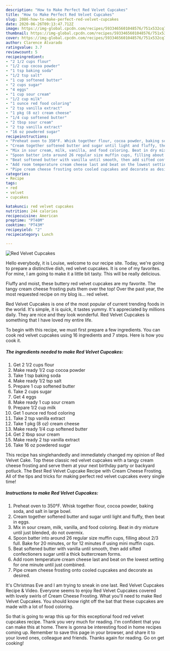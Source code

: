 ```yaml
---
description: "How to Make Perfect Red Velvet Cupcakes"
title: "How to Make Perfect Red Velvet Cupcakes"
slug: 2086-how-to-make-perfect-red-velvet-cupcakes
date: 2020-06-26T09:13:47.712Z
image: https://img-global.cpcdn.com/recipes/5933465601048576/751x532cq70/red-velvet-cupcakes-recipe-main-photo.jpg
thumbnail: https://img-global.cpcdn.com/recipes/5933465601048576/751x532cq70/red-velvet-cupcakes-recipe-main-photo.jpg
cover: https://img-global.cpcdn.com/recipes/5933465601048576/751x532cq70/red-velvet-cupcakes-recipe-main-photo.jpg
author: Clarence Alvarado
ratingvalue: 3.7
reviewcount: 5
recipeingredient:
- "2 1/2 cups flour"
- "1/2 cup cocoa powder"
- "1 tsp baking soda"
- "1/2 tsp salt"
- "1 cup softened butter"
- "2 cups sugar"
- "4 eggs"
- "1 cup sour cream"
- "1/2 cup milk"
- "1 ounce red food coloring"
- "2 tsp vanilla extract"
- "1 pkg (8 oz) cream cheese"
- "1/4 cup softened butter"
- "2 tbsp sour cream"
- "2 tsp vanilla extract"
- "16 oz powdered sugar"
recipeinstructions:
- "Preheat oven to 350°F. Whisk together flour, cocoa powder, baking soda, and salt in large bowl."
- "Cream together softened butter and sugar until light and fluffy, then beat in eggs."
- "Mix in sour cream, milk, vanilla, and food coloring. Beat in dry mixture until just blended, do not overmix."
- "Spoon batter into around 26 regular size muffin cups, filling about 2/3 full. Bake for 20 minutes, or for 12 minutes if using mini muffin cups."
- "Beat softened butter with vanilla until smooth, then add sifted confectioners sugar until a thick buttercream forms."
- "Add room temperature cream cheese last and beat on the lowest setting for one minute until just combined."
- "Pipe cream cheese frosting onto cooled cupcakes and decorate as desired."
categories:
- Recipe
tags:
- red
- velvet
- cupcakes

katakunci: red velvet cupcakes 
nutrition: 244 calories
recipecuisine: American
preptime: "PT40M"
cooktime: "PT43M"
recipeyield: "2"
recipecategory: Lunch

---
```



![Red Velvet Cupcakes](https://img-global.cpcdn.com/recipes/5933465601048576/751x532cq70/red-velvet-cupcakes-recipe-main-photo.jpg)

Hello everybody, it is Louise, welcome to our recipe site. Today, we're going to prepare a distinctive dish, red velvet cupcakes. It is one of my favorites. For mine, I am going to make it a little bit tasty. This will be really delicious.

Fluffy and moist, these buttery red velvet cupcakes are my favorite. The tangy cream cheese frosting puts them over the top! Over the past year, the most requested recipe on my blog is… red velvet.

Red Velvet Cupcakes is one of the most popular of current trending foods in the world. It's simple, it is quick, it tastes yummy. It's appreciated by millions daily. They are nice and they look wonderful. Red Velvet Cupcakes is something that I have loved my entire life.


To begin with this recipe, we must first prepare a few ingredients. You can cook red velvet cupcakes using 16 ingredients and 7 steps. Here is how you cook it.

<!--inarticleads1-->

##### The ingredients needed to make Red Velvet Cupcakes:

1. Get 2 1/2 cups flour
1. Make ready 1/2 cup cocoa powder
1. Take 1 tsp baking soda
1. Make ready 1/2 tsp salt
1. Prepare 1 cup softened butter
1. Take 2 cups sugar
1. Get 4 eggs
1. Make ready 1 cup sour cream
1. Prepare 1/2 cup milk
1. Get 1 ounce red food coloring
1. Take 2 tsp vanilla extract
1. Take 1 pkg (8 oz) cream cheese
1. Make ready 1/4 cup softened butter
1. Get 2 tbsp sour cream
1. Make ready 2 tsp vanilla extract
1. Take 16 oz powdered sugar


This recipe has singlehandedly and immediately changed my opinion of Red Velvet Cake. Top these classic red velvet cupcakes with a tangy cream cheese frosting and serve them at your next birthday party or backyard potluck. The Best Red Velvet Cupcake Recipe with Cream Cheese Frosting. All of the tips and tricks for making perfect red velvet cupcakes every single time! 

<!--inarticleads2-->

##### Instructions to make Red Velvet Cupcakes:

1. Preheat oven to 350°F. Whisk together flour, cocoa powder, baking soda, and salt in large bowl.
1. Cream together softened butter and sugar until light and fluffy, then beat in eggs.
1. Mix in sour cream, milk, vanilla, and food coloring. Beat in dry mixture until just blended, do not overmix.
1. Spoon batter into around 26 regular size muffin cups, filling about 2/3 full. Bake for 20 minutes, or for 12 minutes if using mini muffin cups.
1. Beat softened butter with vanilla until smooth, then add sifted confectioners sugar until a thick buttercream forms.
1. Add room temperature cream cheese last and beat on the lowest setting for one minute until just combined.
1. Pipe cream cheese frosting onto cooled cupcakes and decorate as desired.


It&#39;s Christmas Eve and I am trying to sneak in one last. Red Velvet Cupcakes Recipe &amp; Video. Everyone seems to enjoy Red Velvet Cupcakes covered with lovely swirls of Cream Cheese Frosting. What you&#39;ll need to make Red Velvet Cupcakes. You should know right off the bat that these cupcakes are made with a lot of food coloring. 

So that is going to wrap this up for this exceptional food red velvet cupcakes recipe. Thank you very much for reading. I'm confident that you can make this at home. There is gonna be interesting food in home recipes coming up. Remember to save this page in your browser, and share it to your loved ones, colleague and friends. Thanks again for reading. Go on get cooking!
